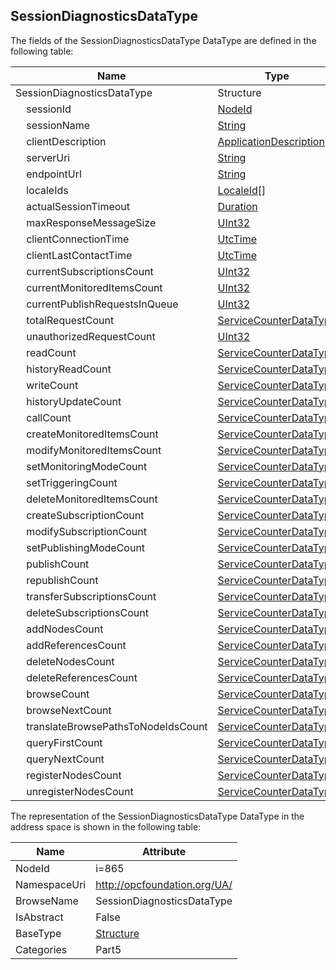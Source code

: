 <!-- datatype -->
## SessionDiagnosticsDataType
  
<!-- end of description -->
The fields of the SessionDiagnosticsDataType DataType are defined in the following table:  

|Name|Type|Description|
|---|---|---|
|SessionDiagnosticsDataType|Structure||
|&nbsp;&nbsp;&nbsp;&nbsp;sessionId|[NodeId](../../../Part3/DataTypes/NodeId/readme.md)||
|&nbsp;&nbsp;&nbsp;&nbsp;sessionName|[String](../../../Part3/DataTypes/String/readme.md)||
|&nbsp;&nbsp;&nbsp;&nbsp;clientDescription|[ApplicationDescription](../../../Part4/DataTypes/ApplicationDescription/readme.md)||
|&nbsp;&nbsp;&nbsp;&nbsp;serverUri|[String](../../../Part3/DataTypes/String/readme.md)||
|&nbsp;&nbsp;&nbsp;&nbsp;endpointUrl|[String](../../../Part3/DataTypes/String/readme.md)||
|&nbsp;&nbsp;&nbsp;&nbsp;localeIds|[LocaleId](../../../Part3/DataTypes/LocaleId/readme.md)[]||
|&nbsp;&nbsp;&nbsp;&nbsp;actualSessionTimeout|[Duration](../../../Part3/DataTypes/Duration/readme.md)||
|&nbsp;&nbsp;&nbsp;&nbsp;maxResponseMessageSize|[UInt32](../../../Part3/DataTypes/UInt32/readme.md)||
|&nbsp;&nbsp;&nbsp;&nbsp;clientConnectionTime|[UtcTime](../../../Part3/DataTypes/UtcTime/readme.md)||
|&nbsp;&nbsp;&nbsp;&nbsp;clientLastContactTime|[UtcTime](../../../Part3/DataTypes/UtcTime/readme.md)||
|&nbsp;&nbsp;&nbsp;&nbsp;currentSubscriptionsCount|[UInt32](../../../Part3/DataTypes/UInt32/readme.md)||
|&nbsp;&nbsp;&nbsp;&nbsp;currentMonitoredItemsCount|[UInt32](../../../Part3/DataTypes/UInt32/readme.md)||
|&nbsp;&nbsp;&nbsp;&nbsp;currentPublishRequestsInQueue|[UInt32](../../../Part3/DataTypes/UInt32/readme.md)||
|&nbsp;&nbsp;&nbsp;&nbsp;totalRequestCount|[ServiceCounterDataType](../../../Part5/DataTypes/ServiceCounterDataType/readme.md)||
|&nbsp;&nbsp;&nbsp;&nbsp;unauthorizedRequestCount|[UInt32](../../../Part3/DataTypes/UInt32/readme.md)||
|&nbsp;&nbsp;&nbsp;&nbsp;readCount|[ServiceCounterDataType](../../../Part5/DataTypes/ServiceCounterDataType/readme.md)||
|&nbsp;&nbsp;&nbsp;&nbsp;historyReadCount|[ServiceCounterDataType](../../../Part5/DataTypes/ServiceCounterDataType/readme.md)||
|&nbsp;&nbsp;&nbsp;&nbsp;writeCount|[ServiceCounterDataType](../../../Part5/DataTypes/ServiceCounterDataType/readme.md)||
|&nbsp;&nbsp;&nbsp;&nbsp;historyUpdateCount|[ServiceCounterDataType](../../../Part5/DataTypes/ServiceCounterDataType/readme.md)||
|&nbsp;&nbsp;&nbsp;&nbsp;callCount|[ServiceCounterDataType](../../../Part5/DataTypes/ServiceCounterDataType/readme.md)||
|&nbsp;&nbsp;&nbsp;&nbsp;createMonitoredItemsCount|[ServiceCounterDataType](../../../Part5/DataTypes/ServiceCounterDataType/readme.md)||
|&nbsp;&nbsp;&nbsp;&nbsp;modifyMonitoredItemsCount|[ServiceCounterDataType](../../../Part5/DataTypes/ServiceCounterDataType/readme.md)||
|&nbsp;&nbsp;&nbsp;&nbsp;setMonitoringModeCount|[ServiceCounterDataType](../../../Part5/DataTypes/ServiceCounterDataType/readme.md)||
|&nbsp;&nbsp;&nbsp;&nbsp;setTriggeringCount|[ServiceCounterDataType](../../../Part5/DataTypes/ServiceCounterDataType/readme.md)||
|&nbsp;&nbsp;&nbsp;&nbsp;deleteMonitoredItemsCount|[ServiceCounterDataType](../../../Part5/DataTypes/ServiceCounterDataType/readme.md)||
|&nbsp;&nbsp;&nbsp;&nbsp;createSubscriptionCount|[ServiceCounterDataType](../../../Part5/DataTypes/ServiceCounterDataType/readme.md)||
|&nbsp;&nbsp;&nbsp;&nbsp;modifySubscriptionCount|[ServiceCounterDataType](../../../Part5/DataTypes/ServiceCounterDataType/readme.md)||
|&nbsp;&nbsp;&nbsp;&nbsp;setPublishingModeCount|[ServiceCounterDataType](../../../Part5/DataTypes/ServiceCounterDataType/readme.md)||
|&nbsp;&nbsp;&nbsp;&nbsp;publishCount|[ServiceCounterDataType](../../../Part5/DataTypes/ServiceCounterDataType/readme.md)||
|&nbsp;&nbsp;&nbsp;&nbsp;republishCount|[ServiceCounterDataType](../../../Part5/DataTypes/ServiceCounterDataType/readme.md)||
|&nbsp;&nbsp;&nbsp;&nbsp;transferSubscriptionsCount|[ServiceCounterDataType](../../../Part5/DataTypes/ServiceCounterDataType/readme.md)||
|&nbsp;&nbsp;&nbsp;&nbsp;deleteSubscriptionsCount|[ServiceCounterDataType](../../../Part5/DataTypes/ServiceCounterDataType/readme.md)||
|&nbsp;&nbsp;&nbsp;&nbsp;addNodesCount|[ServiceCounterDataType](../../../Part5/DataTypes/ServiceCounterDataType/readme.md)||
|&nbsp;&nbsp;&nbsp;&nbsp;addReferencesCount|[ServiceCounterDataType](../../../Part5/DataTypes/ServiceCounterDataType/readme.md)||
|&nbsp;&nbsp;&nbsp;&nbsp;deleteNodesCount|[ServiceCounterDataType](../../../Part5/DataTypes/ServiceCounterDataType/readme.md)||
|&nbsp;&nbsp;&nbsp;&nbsp;deleteReferencesCount|[ServiceCounterDataType](../../../Part5/DataTypes/ServiceCounterDataType/readme.md)||
|&nbsp;&nbsp;&nbsp;&nbsp;browseCount|[ServiceCounterDataType](../../../Part5/DataTypes/ServiceCounterDataType/readme.md)||
|&nbsp;&nbsp;&nbsp;&nbsp;browseNextCount|[ServiceCounterDataType](../../../Part5/DataTypes/ServiceCounterDataType/readme.md)||
|&nbsp;&nbsp;&nbsp;&nbsp;translateBrowsePathsToNodeIdsCount|[ServiceCounterDataType](../../../Part5/DataTypes/ServiceCounterDataType/readme.md)||
|&nbsp;&nbsp;&nbsp;&nbsp;queryFirstCount|[ServiceCounterDataType](../../../Part5/DataTypes/ServiceCounterDataType/readme.md)||
|&nbsp;&nbsp;&nbsp;&nbsp;queryNextCount|[ServiceCounterDataType](../../../Part5/DataTypes/ServiceCounterDataType/readme.md)||
|&nbsp;&nbsp;&nbsp;&nbsp;registerNodesCount|[ServiceCounterDataType](../../../Part5/DataTypes/ServiceCounterDataType/readme.md)||
|&nbsp;&nbsp;&nbsp;&nbsp;unregisterNodesCount|[ServiceCounterDataType](../../../Part5/DataTypes/ServiceCounterDataType/readme.md)||

The representation of the SessionDiagnosticsDataType DataType in the address space is shown in the following table:  

|Name|Attribute|
|---|---|
|NodeId|i=865|
|NamespaceUri|http://opcfoundation.org/UA/|
|BrowseName|SessionDiagnosticsDataType|
|IsAbstract|False|
|BaseType|[Structure](../../../Part3/DataTypes/Structure/readme.md)|
|Categories|Part5|

